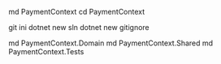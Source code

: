 md PaymentContext
cd PaymentContext

git ini
dotnet new sln
dotnet new gitignore

md PaymentContext.Domain
md PaymentContext.Shared
md PaymentContext.Tests

